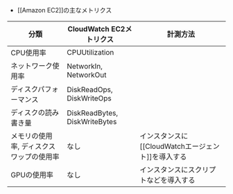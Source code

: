 - [[Amazon EC2]]の主なメトリクス

| 分類                                     | CloudWatch EC2メトリクス      | 計測方法                                           |
| ---------------------------------------- | ----------------------------- | -------------------------------------------------- |
| CPU使用率                                | CPUUtilization                |                                                    |
| ネットワーク使用率                       | NetworkIn, NetworkOut         |                                                    |
| ディスクパフォーマンス                   | DiskReadOps, DiskWriteOps     |                                                    |
| ディスクの読み書き量                     | DiskReadBytes, DiskWriteBytes |                                                    |
| メモリの使用率, ディスクスワップの使用率 | なし                          | インスタンスに[[CloudWatchエージェント]]を導入する |
| GPUの使用率                              | なし                          | インスタンスにスクリプトなどを導入する             |
